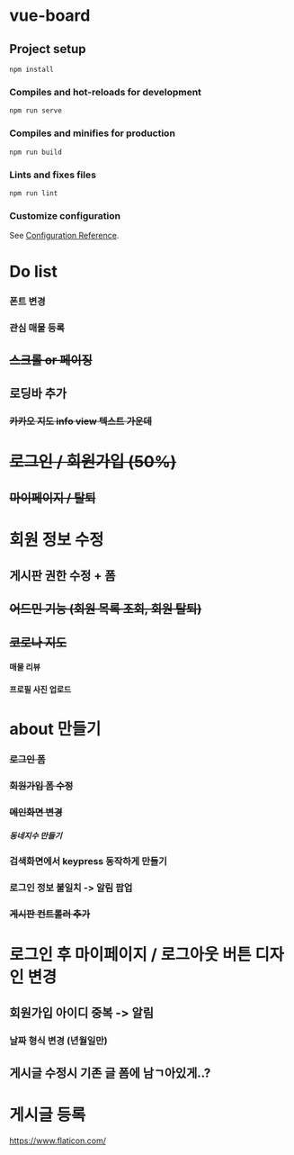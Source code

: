 # vue-board

## Project setup

```
npm install
```

### Compiles and hot-reloads for development

```
npm run serve
```

### Compiles and minifies for production

```
npm run build
```

### Lints and fixes files

```
npm run lint
```

### Customize configuration

See [Configuration Reference](https://cli.vuejs.org/config/).

# Do list

### 폰트 변경

### 관심 매물 등록

## ~~스크롤 or 페이징~~

## 로딩바 추가

### ~~카카오 지도 info view 텍스트 가운데~~

# ~~로그인 / 회원가입 (50%)~~

## ~~마이페이지 / 탈퇴~~

# 회원 정보 수정

## 게시판 권한 수정 + 폼

## ~~어드민 기능 (회원 목록 조회, 회원 탈퇴)~~

## ~~코로나 지도~~

#### 매물 리뷰

#### 프로필 사진 업로드

# about 만들기

### ~~로그인 폼~~

### ~~회원가입 폼 수정~~

### ~~메인화면 변경~~

##### 동네지수 만들기

### 검색화면에서 keypress 동작하게 만들기

### 로그인 정보 불일치 -> 알림 팝업

### ~~게시판 컨트롤러 추가~~

# 로그인 후 마이페이지 / 로그아웃 버튼 디자인 변경

## 회원가입 아이디 중복 -> 알림

### 날짜 형식 변경 (년월일만)

## 게시글 수정시 기존 글 폼에 남ㄱ아있게..?

# 게시글 등록

https://www.flaticon.com/
